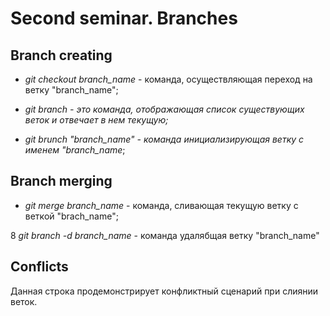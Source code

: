# Second seminar. Branches  

## Branch creating

* *git checkout branch_name* - команда, осуществляющая переход на ветку "branch_name";

* *git branch - это команда, отображающая список существующих веток и отвечает в нем текущую;*

* *git brunch "branch_name" - команда инициализирующая ветку с именем "branch_name*;

## Branch merging

* *git merge branch_name* - команда, сливающая текущую ветку с веткой "brach_name";

8 *git branch -d branch_name* - команда удалябщая ветку "branch_name"

## Conflicts

Данная строка  продемонстрирует конфликтный сценарий при слиянии веток.